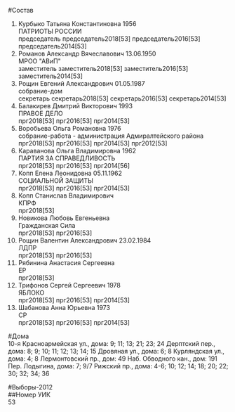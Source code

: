 #Состав  
1. Курбыко Татьяна Константиновна 1956  
    ПАТРИОТЫ РОССИИ  
    председатель председатель2018[53] председатель2016[53] председатель2014[53]  
2. Романов Александр Вячеславович 13.06.1950  
    МРОО "АВиП"  
    заместитель заместитель2018[53] заместитель2016[53] заместитель2014[53]  
3. Рощин Евгений Александрович 01.05.1987  
    собрание-дом  
    секретарь секретарь2018[53] секретарь2016[53] секретарь2014[53]  
4. Балакирев Дмитрий Викторович 1993  
    ПРАВОЕ ДЕЛО  
    прг2018[53] прг2016[53] прг2014[53]  
5. Воробьева Ольга Романовна 1976  
    собрание-работа - администрация Адмиралтейского района  
    прг2018[53] прг2016[53] прг2014[53] прг2012[53]  
6. Караванова Ольга Владимировна 1962  
    ПАРТИЯ ЗА СПРАВЕДЛИВОСТЬ  
    прг2018[53] прг2016[53] прг2014[56]  
7. Копп Елена Леонидовна 05.11.1962  
    СОЦИАЛЬНОЙ ЗАЩИТЫ  
    прг2018[53] прг2016[53] прг2014[53]  
8. Копп Станислав Владимирович  
    КПРФ  
    прг2018[53]  
9. Новикова Любовь Евгеньевна  
    Гражданская Сила  
    прг2018[53] прг2016[53]  
10. Рощин Валентин Александрович 23.02.1984  
    ЛДПР  
    прг2018[53] прг2016[53]  
11. Рябинина Анастасия Сергеевна  
    ЕР  
    прг2018[53]  
12. Трифонов Сергей Сергеевич 1978  
    ЯБЛОКО  
    прг2018[53] прг2016[53] прг2014[53]  
13. Шабанова Анна Юрьевна 1973  
    СР  
    прг2018[53] прг2016[53] прг2014[53]  

#Дома  
10-я Красноармейская ул., дома: 9; 11; 13; 21; 23; 24 Дерптский пер., дома: 8; 9; 10; 11; 12; 13; 14; 15 Дровяная ул., дома: 6; 8 Курляндская ул., дома: 4; 8 Лермонтовский пр., дом: 49 Наб. Обводного кан., дом: 191 Пер. Лодыгина, дома: 7; 9/7 Рижский пр., дома: 4-6; 10; 12; 14; 18; 20; 22; 30; 32; 34; 36  
  
#Выборы-2012  
##Номер УИК  
53  
